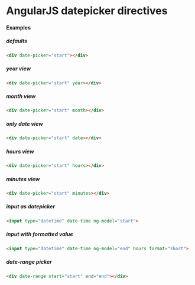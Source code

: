 # AngularJS datepicker directives

#### Examples


##### defaults

```html
<div date-picker="start"></div>
```


##### year view

```html
<div date-picker="start" year></div>
```


##### month view

```html
<div date-picker="start" month></div>
```


##### only date view

```html
<div date-picker="start" date></div>
```


##### hours view

```html
<div date-picker="start" hours></div>
```


##### minutes view

```html
<div date-picker="start" minutes></div>
```


##### input as datepicker

```html
<input type="datetime" date-time ng-model="start">
```


##### input with formatted value

```html
<input type="datetime" date-time ng-model="end" hours format="short">
```


##### date-range picker

```html
<div date-range start="start" end="end"></div>
```

